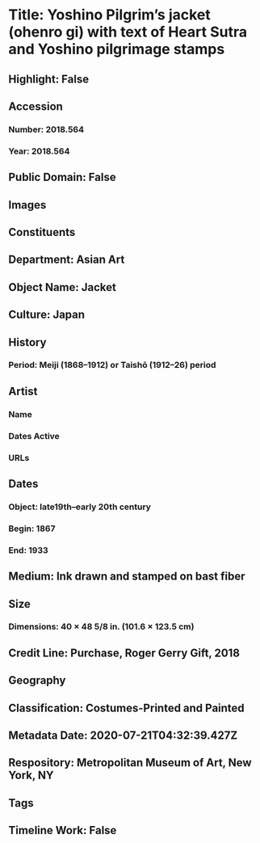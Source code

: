 # Title: Yoshino Pilgrim’s jacket (ohenro gi) with text of Heart Sutra and Yoshino pilgrimage stamps
## Highlight: False
## Accession
### Number: 2018.564
### Year: 2018.564
## Public Domain: False
## Images
## Constituents
## Department: Asian Art
## Object Name: Jacket
## Culture: Japan
## History
### Period: Meiji (1868–1912) or Taishō (1912–26) period
## Artist
### Name
### Dates Active
### URLs
## Dates
### Object: late19th–early 20th century
### Begin: 1867
### End: 1933
## Medium: Ink drawn and stamped on bast fiber
## Size
### Dimensions: 40 × 48 5/8 in. (101.6 × 123.5 cm)
## Credit Line: Purchase, Roger Gerry Gift, 2018
## Geography
## Classification: Costumes-Printed and Painted
## Metadata Date: 2020-07-21T04:32:39.427Z
## Respository: Metropolitan Museum of Art, New York, NY
## Tags
## Timeline Work: False